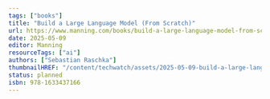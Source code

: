 ```yaml
---
tags: ["books"]
title: "Build a Large Language Model (From Scratch)"
url: https://www.manning.com/books/build-a-large-language-model-from-scratch
date: 2025-05-09
editor: Manning
resourceTags: ["ai"]
authors: ["Sebastian Raschka"]
thumbnailHREF: "/content/techwatch/assets/2025-05-09-build-a-large-language-model.png"
status: planned
isbn: 978-1633437166
---
```

